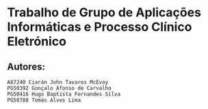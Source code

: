 # Trabalho de Grupo de Aplicações Informáticas e Processo Clínico Eletrónico

## Autores:
```
A87240 Ciarán John Tavares McEvoy
PG50392 Gonçalo Afonso de Carvalho
PG50416 Hugo Baptista Fernandes Silva
PG50788 Tomás Alves Lima
```
